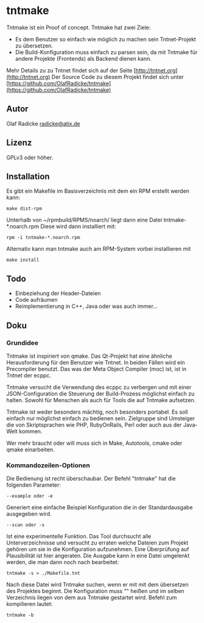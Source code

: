 # tntmake #

Tntmake ist ein Proof of concept. Tntmake hat zwei Ziele:

 * Es dem Benutzer so einfach wie möglich zu machen sein Tntnet-Projekt zu übersetzen.
 * Die Build-Konfiguration muss einfach zu parsen sein, da mit Tntmake für andere Projekte (Frontends) als Backend dienen kann.

Mehr Details zu zu Tntnet findet sich auf der Seite [http://tntnet.org](http://tntnet.org)
Der Source Code zu diesem Projekt findet sich unter [https://github.com/OlafRadicke/tntmake](https://github.com/OlafRadicke/tntmake)

## Autor ##

Olaf Radicke <radicke@atix.de>

## Lizenz ##

GPLv3 oder höher.

## Installation ##

Es gibt ein Makefile im Basisverzeichnis mit dem ein RPM erstellt werden kann:

    make dist-rpm

Unterhalb von ~/rpmbuild/RPMS/noarch/ liegt dann eine Datei tntmake-*.noarch.rpm
Diese wird dann installiert mit:

    rpm -i tntmake-*.noarch.rpm

Alternativ kann man tntmake auch am RPM-System vorbei installieren mit

    make install

## Todo ##

* Einbeziehung der Header-Dateien
* Code aufräumen
* Reimplementierung in C++, Java oder was auch immer...

## Doku ##

### Grundidee ###

Tntmake ist inspiriert von qmake. Das Qt-Projekt hat eine ähnliche
Herausforderung für den Benutzer wie Tntnet. In beiden Fällen wird ein
Precompiler benutzt. Das was der Meta Object Compiler (moc) ist, ist in Tntnet
der ecppc.

Tntmake versucht die Verwendung des ecppc zu verbergen und mit einer
JSON-Configuration die Steuerung der Build-Prozess möglichst einfach zu halten. Sowohl für
Menschen als auch für Tools die auf Tntmake aufsetzen.

Tntmake ist weder besonders mächtig, noch besonders portabel. Es
soll einfach nur möglichst einfach zu bedienen sein. Zielgruppe sind
Umsteiger die von Skriptsprachen wie PHP, RubyOnRails, Perl oder
auch aus der Java-Welt kommen.

Wer mehr braucht oder will muss sich in Make, Autotools, cmake oder
qmake einarbeiten.

### Kommandozeilen-Optionen ###

Die Bedienung ist recht überschaubar. Der Befehl "tntmake" hat die folgenden
Parameter:

    --example oder -e

Generiert eine einfache Beispiel Konfiguration die in der Standardausgabe
ausgegeben wird.

    --scan oder -s

Ist eine experimentelle Funktion. Das Tool durchsucht alle Unterverzeichnisse
und versucht zu erraten welche Dateien zum Projekt gehören um sie in die
Konfiguration aufzunehmen. Eine Überprüfung auf Plausibilität ist hier angeraten.
Die Ausgabe kann in eine Datei umgelenkt werden, die man dann noch
nach bearbeitet:

    tntmake -s > ./Makefile.tnt

Nach diese Datei wird Tntmake suchen, wenn er mit mit dem übersetzen des Projektes
beginnt. Die Konfiguration muss "" heißen und im selben Verzeichnis liegen von
dem aus Tntmake gestartet wird. Befehl zum kompilieren lautet:

    tntmake -b



